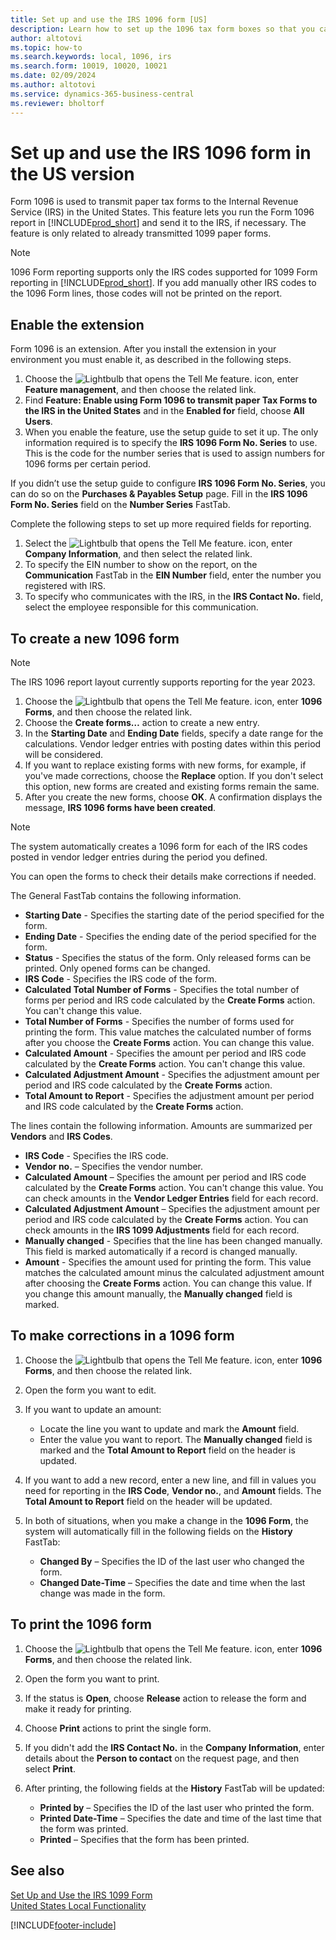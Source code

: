```yaml
---
title: Set up and use the IRS 1096 form [US]
description: Learn how to set up the 1096 tax form boxes so that you can submit the required reports.
author: altotovi
ms.topic: how-to
ms.search.keywords: local, 1096, irs
ms.search.form: 10019, 10020, 10021
ms.date: 02/09/2024
ms.author: altotovi
ms.service: dynamics-365-business-central
ms.reviewer: bholtorf
---
```


# Set up and use the IRS 1096 form in the US version

Form 1096 is used to transmit paper tax forms to the Internal Revenue Service (IRS) in the United States. This feature lets you run the Form 1096 report in [!INCLUDE[prod_short](../../includes/prod_short.md)] and send it to the IRS, if necessary. The feature is only related to already transmitted 1099 paper forms.

> [!NOTE]
> 1096 Form reporting supports only the IRS codes supported for 1099 Form reporting in [!INCLUDE[prod_short](../../includes/prod_short.md)]. If you add manually other IRS codes to the 1096 Form lines, those codes will not be printed on the report.

## Enable the extension

Form 1096 is an extension. After you install the extension in your environment you must enable it, as described in the following steps.

1. Choose the ![Lightbulb that opens the Tell Me feature.](../../media/ui-search/search_small.png "Tell me what you want to do") icon, enter **Feature management**, and then choose the related link.
2. Find **Feature: Enable using Form 1096 to transmit paper Tax Forms to the IRS in the United States** and in the **Enabled for** field, choose **All Users**.
3. When you enable the feature, use the setup guide to set it up. The only information required is to specify the **IRS 1096 Form No. Series** to use. This is the code for the number series that is used to assign numbers for 1096 forms per certain period.

If you didn’t use the setup guide to configure **IRS 1096 Form No. Series**, you can do so on the **Purchases & Payables Setup** page. Fill in the **IRS 1096 Form No. Series** field on the **Number Series** FastTab.

Complete the following steps to set up more required fields for reporting.

1. Select the ![Lightbulb that opens the Tell Me feature.](../../media/ui-search/search_small.png "Tell me what you want to do") icon, enter **Company Information**, and then select the related link.   
2. To specify the EIN number to show on the report, on the **Communication** FastTab in the **EIN Number** field, enter the number you registered with IRS.  
3. To specify who communicates with the IRS, in the **IRS Contact No.** field, select the employee responsible for this communication.  

## To create a new 1096 form

> [!NOTE]
> The IRS 1096 report layout currently supports reporting for the year 2023.  

1. Choose the ![Lightbulb that opens the Tell Me feature.](../../media/ui-search/search_small.png "Tell me what you want to do") icon, enter **1096 Forms**, and then choose the related link.
2. Choose the **Create forms…** action to create a new entry.
3. In the **Starting Date** and **Ending Date** fields, specify a date range for the calculations. Vendor ledger entries with posting dates within this period will be considered.
4. If you want to replace existing forms with new forms, for example, if you've made corrections, choose the **Replace** option. If you don't select this option, new forms are created and existing forms remain the same.
5. After you create the new forms, choose **OK**. A confirmation displays the message, **IRS 1096 forms have been created**.

> [!NOTE]
> The system automatically creates a 1096 form for each of the IRS codes posted in vendor ledger entries during the period you defined.

You can open the forms to check their details make corrections if needed.

The General FastTab contains the following information.

- **Starting Date** - Specifies the starting date of the period specified for the form.
- **Ending Date** - Specifies the ending date of the period specified for the form.
- **Status** - Specifies the status of the form. Only released forms can be printed. Only opened forms can be changed.
- **IRS Code** - Specifies the IRS code of the form.
- **Calculated Total Number of Forms** - Specifies the total number of forms per period and IRS code calculated by the **Create Forms** action. You can't change this value.
- **Total Number of Forms** - Specifies the number of forms used for printing the form. This value matches the calculated number of forms after you choose the **Create Forms** action. You can change this value.
- **Calculated Amount** - Specifies the amount per period and IRS code calculated by the **Create Forms** action. You can't change this value.
- **Calculated Adjustment Amount** - Specifies the adjustment amount per period and IRS code calculated by the **Create Forms** action.
- **Total Amount to Report** - Specifies the adjustment amount per period and IRS code calculated by the **Create Forms** action.

The lines contain the following information. Amounts are summarized per **Vendors** and **IRS Codes**.

- **IRS Code** - Specifies the IRS code.
- **Vendor no.** – Specifies the vendor number.
- **Calculated Amount** – Specifies the amount per period and IRS code calculated by the **Create Forms** action. You can't change this value. You can check amounts in the **Vendor Ledger Entries** field for each record.
- **Calculated Adjustment Amount** – Specifies the adjustment amount per period and IRS code calculated by the **Create Forms** action. You can check amounts in the **IRS 1099 Adjustments** field for each record.
- **Manually changed** - Specifies that the line has been changed manually. This field is marked automatically if a record is changed manually.
- **Amount** - Specifies the amount used for printing the form. This value matches the calculated amount minus the calculated adjustment amount after choosing the **Create Forms** action. You can change this value. If you change this amount manually, the **Manually changed** field is marked.

## To make corrections in a 1096 form

1. Choose the ![Lightbulb that opens the Tell Me feature.](../../media/ui-search/search_small.png "Tell me what you want to do") icon, enter **1096 Forms**, and then choose the related link.
2. Open the form you want to edit.
3. If you want to update an amount:

   * Locate the line you want to update and mark the **Amount** field.
   * Enter the value you want to report. The **Manually changed** field is marked and the **Total Amount to Report** field on the header is updated.

4. If you want to add a new record, enter a new line, and fill in values you need for reporting in the **IRS Code**, **Vendor no.**, and **Amount** fields. The **Total Amount to Report** field on the header will be updated.
5. In both of situations, when you make a change in the **1096 Form**, the system will automatically fill in the following fields on the **History** FastTab:

   * **Changed By** – Specifies the ID of the last user who changed the form.
   * **Changed Date-Time** – Specifies the date and time when the last change was made in the form.

## To print the 1096 form

1. Choose the ![Lightbulb that opens the Tell Me feature.](../../media/ui-search/search_small.png "Tell me what you want to do") icon, enter **1096 Forms**, and then choose the related link.
2. Open the form you want to print.
3. If the status is **Open**, choose **Release** action to release the form and make it ready for printing.
4. Choose **Print** actions to print the single form.
5. If you didn't add the **IRS Contact No.** in the **Company Information**, enter details about the **Person to contact** on the request page, and then select **Print**.
6. After printing, the following fields at the **History** FastTab will be updated:

    * **Printed by** – Specifies the ID of the last user who printed the form.
    * **Printed Date-Time** – Specifies the date and time of the last time that the form was printed.
    * **Printed** – Specifies that the form has been printed.

## See also

[Set Up and Use the IRS 1099 Form](set-up-use-irs1099-form.md)   
[United States Local Functionality](united-states-local-functionality.md)

[!INCLUDE[footer-include](../../includes/footer-banner.md)]

